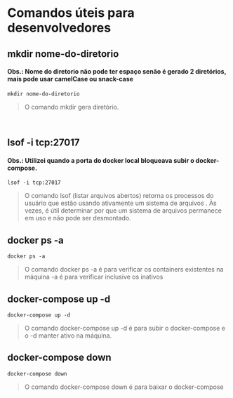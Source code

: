 # Comandos úteis para desenvolvedores

## mkdir nome-do-diretorio

<h4>Obs.: Nome do diretorio não pode ter espaço senão é gerado 2 diretórios, mais pode usar camelCase ou snack-case</h4>

> <p>
    mkdir nome-do-diretorio
  </p>

> O comando mkdir gera diretório.

<br/>

## lsof -i tcp:27017

<h4>Obs.: Utilizei quando a porta do docker local bloqueava subir o docker-compose.</h4>

> <p>
    lsof -i tcp:27017
  </p>

> O comando lsof (listar arquivos abertos) retorna os processos do usuário que estão usando ativamente um sistema de arquivos . Às vezes, é  útil determinar por que um sistema de arquivos permanece em uso e não pode ser desmontado.

## docker ps -a
>
> <p>
    docker ps -a
 </p>

> O comando docker ps -a é para verificar os containers existentes na máquina -a é para verificar inclusive os inativos

## docker-compose up -d
>
> <p>
    docker-compose up -d
 </p>

> O comando docker-compose up -d é para subir o docker-compose e o -d manter ativo na máquina.

## docker-compose down
>
> <p>
    docker-compose down
 </p>

> O comando docker-compose down é para baixar o docker-compose
